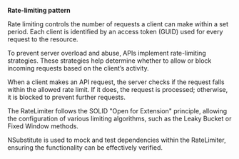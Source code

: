 ﻿**Rate-limiting pattern**

Rate limiting controls the number of requests a client can make within a set period. Each client is identified by an access token (GUID) used for every request to the resource.

To prevent server overload and abuse, APIs implement rate-limiting strategies. These strategies help determine whether to allow or block incoming requests based on the client’s activity.

When a client makes an API request, the server checks if the request falls within the allowed rate limit. If it does, the request is processed; otherwise, it is blocked to prevent further requests.

The RateLimiter follows the SOLID "Open for Extension" principle, allowing the configuration of various limiting algorithms, such as the Leaky Bucket or Fixed Window methods.

NSubstitute is used to mock and test dependencies within the RateLimiter, ensuring the functionality can be effectively verified.